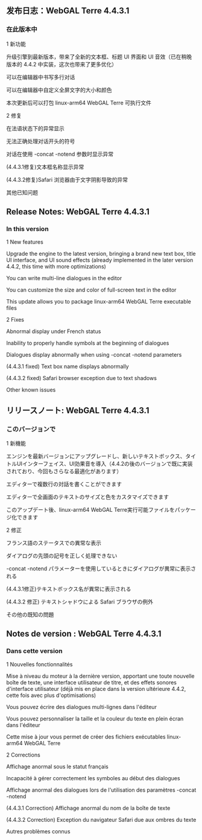 ## 发布日志：WebGAL Terre 4.4.3.1

### 在此版本中

1 新功能

升级引擎到最新版本，带来了全新的文本框、标题 UI 界面和 UI 音效（已在稍晚版本的 4.4.2 中实装，这次也带来了更多优化）

可以在编辑器中书写多行对话

可以在编辑器中自定义全屏文字的大小和颜色

本次更新后可以打包 linux-arm64 WebGAL Terre 可执行文件

2 修复

在法语状态下的异常显示

无法正确处理对话开头的符号

对话在使用 -concat -notend 参数时显示异常

(4.4.3.1修复)文本框名称显示异常

(4.4.3.2修复)Safari 浏览器由于文字阴影导致的异常

其他已知问题

## Release Notes: WebGAL Terre 4.4.3.1

### In this version

1 New features

Upgrade the engine to the latest version, bringing a brand new text box, title UI interface, and UI sound effects (already implemented in the later version 4.4.2, this time with more optimizations)

You can write multi-line dialogues in the editor

You can customize the size and color of full-screen text in the editor

This update allows you to package linux-arm64 WebGAL Terre executable files

2 Fixes

Abnormal display under French status

Inability to properly handle symbols at the beginning of dialogues

Dialogues display abnormally when using -concat -notend parameters

(4.4.3.1 fixed) Text box name displays abnormally

(4.4.3.2 fixed) Safari browser exception due to text shadows

Other known issues

## リリースノート: WebGAL Terre 4.4.3.1

### このバージョンで

1 新機能

エンジンを最新バージョンにアップグレードし、新しいテキストボックス、タイトルUIインターフェイス、UI効果音を導入（4.4.2の後のバージョンで既に実装されており、今回もさらなる最適化があります）

エディターで複数行の対話を書くことができます

エディターで全画面のテキストのサイズと色をカスタマイズできます

このアップデート後、linux-arm64 WebGAL Terre実行可能ファイルをパッケージ化できます

2 修正

フランス語のステータスでの異常な表示

ダイアログの先頭の記号を正しく処理できない

-concat -notend パラメーターを使用しているときにダイアログが異常に表示される

(4.4.3.1修正)テキストボックス名が異常に表示される

(4.4.3.2 修正) テキストシャドウによる Safari ブラウザの例外

その他の既知の問題

## Notes de version : WebGAL Terre 4.4.3.1

### Dans cette version

1 Nouvelles fonctionnalités

Mise à niveau du moteur à la dernière version, apportant une toute nouvelle boîte de texte, une interface utilisateur de titre, et des effets sonores d'interface utilisateur (déjà mis en place dans la version ultérieure 4.4.2, cette fois avec plus d'optimisations)

Vous pouvez écrire des dialogues multi-lignes dans l'éditeur

Vous pouvez personnaliser la taille et la couleur du texte en plein écran dans l'éditeur

Cette mise à jour vous permet de créer des fichiers exécutables linux-arm64 WebGAL Terre

2 Corrections

Affichage anormal sous le statut français

Incapacité à gérer correctement les symboles au début des dialogues

Affichage anormal des dialogues lors de l'utilisation des paramètres -concat -notend

(4.4.3.1 Correction) Affichage anormal du nom de la boîte de texte

(4.4.3.2 Correction) Exception du navigateur Safari due aux ombres du texte

Autres problèmes connus
